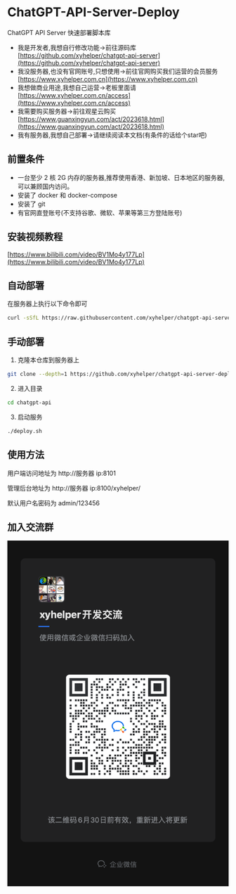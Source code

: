 # ChatGPT-API-Server-Deploy

ChatGPT API Server 快速部署脚本库

- 我是开发者,我想自行修改功能->前往源码库 [https://github.com/xyhelper/chatgpt-api-server](https://github.com/xyhelper/chatgpt-api-server)
- 我没服务器,也没有官网账号,只想使用->前往官网购买我们运营的会员服务 [https://www.xyhelper.com.cn](https://www.xyhelper.com.cn)
- 我想做商业用途,我想自己运营->老板里面请 [https://www.xyhelper.com.cn/access](https://www.xyhelper.com.cn/access)
- 我需要购买服务器->前往观星云购买 [https://www.guanxingyun.com/act/2023618.html](https://www.guanxingyun.com/act/2023618.html)
- 我有服务器,我想自己部署->请继续阅读本文档(有条件的话给个star吧)

## 前置条件

- 一台至少 2 核 2G 内存的服务器,推荐使用香港、新加坡、日本地区的服务器,可以兼顾国内访问。
- 安装了 docker 和 docker-compose
- 安装了 git
- 有官网直登账号(不支持谷歌、微软、苹果等第三方登陆账号)

## 安装视频教程
[https://www.bilibili.com/video/BV1Mo4y177Lp](https://www.bilibili.com/video/BV1Mo4y177Lp)

## 自动部署

在服务器上执行以下命令即可

```bash
curl -sSfL https://raw.githubusercontent.com/xyhelper/chatgpt-api-server-deploy/master/quick-install.sh | bash

```

## 手动部署

1. 克隆本仓库到服务器上

```bash
git clone --depth=1 https://github.com/xyhelper/chatgpt-api-server-deploy.git chatgpt-api
```

2. 进入目录

```bash
cd chatgpt-api
```

3. 启动服务

```bash
./deploy.sh
```

## 使用方法

用户端访问地址为 http://服务器 ip:8101

管理后台地址为 http://服务器 ip:8100/xyhelper/

默认用户名密码为 admin/123456

## 加入交流群

![微信](./docs/xyhelper0630.png)
